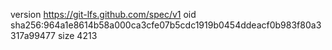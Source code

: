 version https://git-lfs.github.com/spec/v1
oid sha256:964a1e8614b58a000ca3cfe07b5cdc1919b0454ddeacf0b983f80a3317a99477
size 4213
